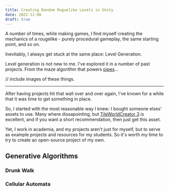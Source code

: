 ```yaml
---
title: Creating Random Roguelike Levels in Unity
date: 2022-12-06
draft: true
---
```

A number of times, while making games, I find myself creating the mechanics of a rougelike - purely procedural gameplay, the same starting point, and so on.

Inevitably, I always get stuck at the same place: Level Generation.

Level generation is not new to me. I've explored it in a number of past projects. From the maze algorithm that powers [pipes](https://blooper.itch.io/pipes)...

// include images of these things.

------

After having projects hit that wall over and over again, I've known for a while that it was time to get something in place.

So, I started with the most reasonable way I knew: I bought someone elses' assets to use. Many where dissapointing, but [TileWorldCreator 3](https://assetstore.unity.com/packages/tools/level-design/tileworldcreator-3-199383) is excellent, and if you want a short recommendation, then just get this asset.

Yet, I work in academia, and my projects aren't just for myself, but to serve as example projects and resources for my students. So it's worth my time to try to create an open-source project of my own.

## Generative Algorithms

### Drunk Walk

### Cellular Automata


